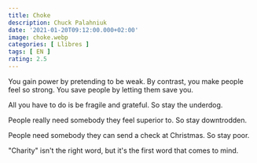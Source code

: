 ```yaml
---
title: Choke
description: Chuck Palahniuk
date: '2021-01-20T09:12:00.000+02:00'
image: choke.webp
categories: [ Llibres ]
tags: [ EN ]
rating: 2.5
---
```


You gain power by pretending to be weak. By contrast, you make people feel so strong. You save people by letting them save you.

All you have to do is be fragile and grateful. So stay the underdog.

People really need somebody they feel superior to. So stay downtrodden.

People need somebody they can send a check at Christmas. So stay poor.

"Charity" isn't the right word, but it's the first word that comes to mind.
